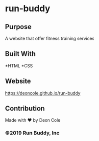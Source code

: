 # run-buddy

## Purpose
A website that offer fitness training services

## Built With
*HTML
*CSS

## Website
https://deoncole.github.io/run-buddy

## Contribution
Made with ❤️ by Deon Cole

### ©️2019 Run Buddy, Inc
